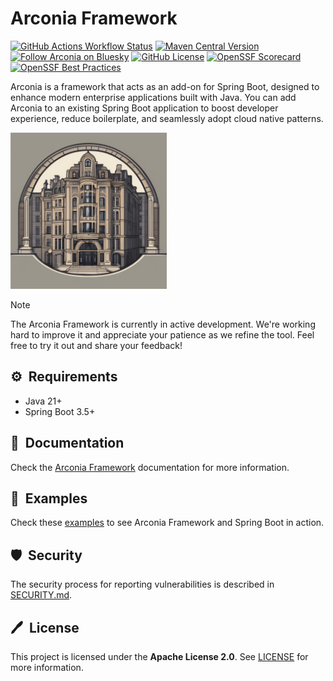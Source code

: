 # Arconia Framework

[![GitHub Actions Workflow Status](https://img.shields.io/github/actions/workflow/status/arconia-io/arconia/commit-stage.yml?branch=main&logo=GitHub&label=Build)](https://github.com/arconia-io/arconia/actions/workflows/commit-stage.yml?query=branch%3Amain)
[![Maven Central Version](https://img.shields.io/maven-central/v/io.arconia/arconia-bom?logo=apache%20maven&label=Maven%20Central&color=purple)](https://central.sonatype.com/namespace/io.arconia)
[![Follow Arconia on Bluesky](https://img.shields.io/badge/Follow-blue?&logo=bluesky&logoColor=%23F5F5F5&label=Bluesky&color=%231185FE&link=https%3A%2F%2Fbsky.app%2Fprofile%2Farconia.io)](https://bsky.app/profile/arconia.io)
[![GitHub License](https://img.shields.io/github/license/arconia-io/arconia?&logo=apache&label=License)](https://github.com/arconia-io/arconia/blob/main/LICENSE)
[![OpenSSF Scorecard](https://api.scorecard.dev/projects/github.com/arconia-io/arconia/badge)](https://scorecard.dev/viewer/?uri=github.com/arconia-io/arconia)
[![OpenSSF Best Practices](https://www.bestpractices.dev/projects/11241/badge)](https://www.bestpractices.dev/projects/11241)

Arconia is a framework that acts as an add-on for Spring Boot, designed to enhance modern enterprise applications built with Java. You can add Arconia to an existing Spring Boot application to boost developer experience, reduce boilerplate, and seamlessly adopt cloud native patterns.

<img src="arconia-logo.png" alt="The Arconia logo" height="250px" />

> [!NOTE]
> The Arconia Framework is currently in active development. We're working hard to improve it and appreciate your patience as we refine the tool. Feel free to try it out and share your feedback!

## ⚙️&nbsp; Requirements

* Java 21+
* Spring Boot 3.5+

## 📙&nbsp; Documentation

Check the [Arconia Framework](https://arconia.io/docs/arconia/latest/index.html) documentation for more information.

## 🌟&nbsp; Examples

Check these [examples](https://github.com/arconia-io/arconia-examples) to see Arconia Framework and Spring Boot in action.

## 🛡️&nbsp; Security

The security process for reporting vulnerabilities is described in [SECURITY.md](SECURITY.md).

## 🖊️&nbsp; License

This project is licensed under the **Apache License 2.0**. See [LICENSE](LICENSE) for more information.

